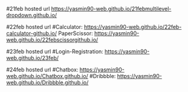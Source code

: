 #21feb hosted url
https://yasmin90-web.github.io/21febmultilevel-dropdown.github.io/

#22feb hosted url
#Calculator: https://yasmin90-web.github.io/22feb-calculator-github.io/
PaperScissor: https://yasmin90-web.github.io/22febscissorgithub.io/

#23feb hosted url
#Login-Registration: https://yasmin90-web.github.io/23feb/

#24feb hosted url
#Chatbox: https://yasmin90-web.github.io/Chatbox.github.io/
#Dribbble: https://yasmin90-web.github.io/Dribbble.github.io/

